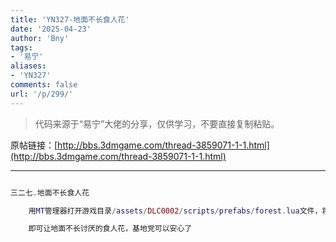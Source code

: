 ```yaml
---
title: 'YN327-地面不长食人花'
date: '2025-04-23'
author: 'Bny'
tags:
- '易宁'
aliases:
- 'YN327'
comments: false
url: '/p/299/'
---
```


> 代码来源于“易宁”大佬的分享，仅供学习，不要直接复制粘贴。

原帖链接：[http://bbs.3dmgame.com/thread-3859071-1-1.html](http://bbs.3dmgame.com/thread-3859071-1-1.html)

---

```lua  

三二七.地面不长食人花

	用MT管理器打开游戏目录/assets/DLC0002/scripts/prefabs/forest.lua文件，将inst:AddComponent("lureplantspawner")替换为--inst:AddComponent("lureplantspawner")

	即可让地面不长讨厌的食人花，基地党可以安心了

```  

